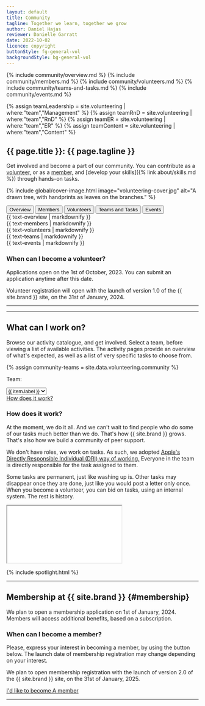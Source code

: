 ```yaml
---
layout: default
title: Community
tagline: Together we learn, together we grow
author: Daniel Hajas
reviewer: Danielle Garratt
date: 2022-10-02
licence: copyright
buttonStyle: fg-general-vol
backgroundStyle: bg-general-vol
---
```


{% include community/overview.md %}
{% include community/members.md %}
{% include community/volunteers.md %}
{% include community/teams-and-tasks.md %}
{% include community/events.md %}

{% assign teamLeadership = site.volunteering | where:"team","Management" %}
{% assign teamRnD = site.volunteering | where:"team","RnD" %}
{% assign teamER = site.volunteering | where:"team","ER" %}
{% assign teamContent = site.volunteering | where:"team","Content" %}

## {{ page.title }}: {{ page.tagline }}

Get involved and become a part of our community.
You can contribute as a [volunteer,](#apply-to-volunteer-top) or as a [member,](#membership) and [develop your skills]({% link about/skills.md %}) through hands-on tasks.

{% include global/cover-image.html image="volunteering-cover.jpg" alt="A drawn tree, with handprints as leaves on the branches." %}

<div role='tablist'>
  <button role='tab' id='tab-overview' aria-controls='tabpanel-overview' onClick="setTab('overview')">Overview</button>
  <button role='tab' id='tab-members' aria-controls='tabpanel-members' onClick="setTab('members')">Members</button>
  <button role='tab' id='tab-volunteers' aria-controls='tabpanel-volunteers' onClick="setTab('volunteers')">Volunteers</button>
  <button role='tab' id='tab-teams' aria-controls='tabpanel-teams' onClick="setTab('teams')">Teams and Tasks</button>
  <button role='tab' id='tab-events' aria-controls='tabpanel-events' onClick="setTab('events')">Events</button>
</div>

<div role='tabpanel' id='tabpanel-overview' aria-labelledby='tab-overview'>
  {{ text-overview | markdownify }}
</div>
<div role='tabpanel' id='tabpanel-members' aria-labelledby='tab-members'>
  {{ text-members | markdownify }}
</div>
<div role='tabpanel' id='tabpanel-volunteers' aria-labelledby='tab-volunteers'>
  {{ text-volunteers | markdownify }}
</div>
<div role='tabpanel' id='tabpanel-teams' aria-labelledby='tab-teams'>
  {{ text-teams | markdownify }}
</div>
<div role='tabpanel' id='tabpanel-events' aria-labelledby='tab-events'>
  {{ text-events | markdownify }}
</div>







### When can I become a volunteer?

Applications open on the 1st of October, 2023.
You can submit an application anytime after this date.

Volunteer registration will open with the launch of version 1.0 of the {{ site.brand }} site, on the 31st of January, 2024.

---





---

## What can I work on?

Browse our activity catalogue, and get involved.
Select a team, before viewing a list of available activities.
The activity pages provide an overview of what's expected, as well as a list of very specific tasks to choose from.

{% assign community-teams = site.data.volunteering.community %}
<div class="row">
<div class="col-3">
<p>Team:</p>
</div>
<div class="col-3">
<select onchange="handleChange(this)">
{% for item in community-teams %}
<option value="{{ item.value | prepend: site.baseurl }}" label="{{ item.label }}">{{ item.text }}</option>
{% endfor %}
</select>
</div>
<div class="col-6">
<a data-toggle="collapse" href="#how-it-works" aria-expanded="false" aria-controls="how-it-works">How does it work?</a>
</div>
</div>

<div class="collapse" id="how-it-works">
<h3>How does it work?</h3>

At the moment, we do it all.
And we can't wait to find people who do some of our tasks much better than we do.
That's how {{ site.brand }} grows.
That's also how we build a community of peer support.

We don't have roles, we work on tasks.
As such, we adopted <a href="https://mentorphile.com/2019/03/05/fostering-apples-culture-of-accountability-the-dri/">Apple's Directly Responsible Individual (DRI) way of working.</a>
Everyone in the team is directly responsible for the task assigned to them.

Some tasks are permanent, just like washing up is.
Other tasks may disappear once they are done, just like you would post a letter only once.
When you become a volunteer, you can bid on tasks, using an internal system.
The rest is history.
</div>

<div class="iframe-container">
<iframe src="{{ '/volunteering/research-and-development/index.html' | prepend: site.baseurl }}" title="Research and Development" id="iframe-id" class="responsive-iframe"></iframe>
</div>

{% include spotlight.html %}

---

## Membership at {{ site.brand }} {#membership}


We plan to open a membership application on 1st of January, 2024.
Members will access additional benefits, based on a subscription.




### When can I become a member?

Please, express your interest in becoming a member, by using the button below.
The launch date of membership registration may change depending on your interest.

We plan to open membership registration with the launch of version 2.0 of the {{ site.brand }} site, on the 31st of January, 2025.

<a id="apply-to-volunteer-bottom" class="{{ page.buttonStyle }}" aria-disabled="false" href="{{ '/volunteering/become-a-volunteer.html' | prepend: site.baseurl }}">I'd like to become A member</a>

---
<script>

  setTab('overview');

  function setTab(tabName) {
    console.log(tabName);
    const allTabButtons = document.querySelectorAll('button[role=tab]');

    const tabButtonId = 'tab-' + tabName;
    const selectedTabButton = document.getElementById(tabButtonId);

    allTabButtons.forEach((tabButton) => {
      tabButton.setAttribute('aria-selected', false);
    });
    selectedTabButton.setAttribute('aria-selected', true);

    const allTabPanels = document.querySelectorAll('[role=tabpanel]');

    const tabPanelId = 'tabpanel-' + tabName;
    const selectedTabPanel = document.getElementById(tabPanelId);

    allTabPanels.forEach((tabPanel) => {
      tabPanel.setAttribute('hidden', true);
    });
    selectedTabPanel.removeAttribute('hidden');

    console.log(tabName, selectedTabButton, selectedTabPanel)
  }
</script>